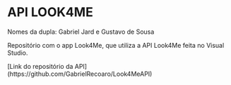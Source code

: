 <h1>API LOOK4ME</h1>  
<p>Nomes da dupla: Gabriel Jard e Gustavo de Sousa</p>  
<p>Repositório com o app Look4Me, que utiliza a API Look4Me feita no Visual Studio.</p>  
[Link do repositório da API](https://github.com/GabrielRecoaro/Look4MeAPI)
